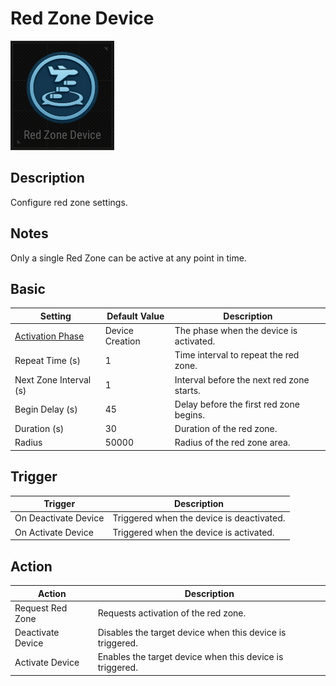 # Red Zone Device

![RedZone Icon](../images/DeviceIcons/Device_RedZone.png)

## Description

Configure red zone settings.

## Notes

Only a single Red Zone can be active at any point in time.

## Basic

| Setting                                                      | Default Value     | Description                                                                 |
|--------------------------------------------------------------|-------------------|-----------------------------------------------------------------------------|
| [Activation Phase](../General/Common_Device_Settings.md#activation-phase) | Device Creation    | The phase when the device is activated.                                      |
| Repeat Time (s)                                              | 1                 | Time interval to repeat the red zone.                                        |
| Next Zone Interval (s)                                       | 1                 | Interval before the next red zone starts.                                    |
| Begin Delay (s)                                              | 45                | Delay before the first red zone begins.                                      |
| Duration (s)                                                 | 30                | Duration of the red zone.                                                    |
| Radius                                                       | 50000             | Radius of the red zone area.                                                 |

## Trigger

| Trigger                | Description                                                        |
|------------------------|--------------------------------------------------------------------|
| On Deactivate Device   | Triggered when the device is deactivated.                          |
| On Activate Device     | Triggered when the device is activated.                            |

## Action

| Action                | Description                                                        |
|-----------------------|--------------------------------------------------------------------|
| Request Red Zone      | Requests activation of the red zone.                                |
| Deactivate Device     | Disables the target device when this device is triggered.           |
| Activate Device       | Enables the target device when this device is triggered.            |
